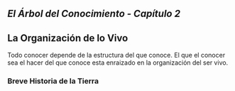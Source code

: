 ## _El Árbol del Conocimiento - Capítulo 2_

## La Organización de lo Vivo

Todo conocer depende de la estructura del que conoce. El que el conocer sea el hacer del que conoce
esta enraizado en la organización del ser vivo.





### Breve Historia de la Tierra

